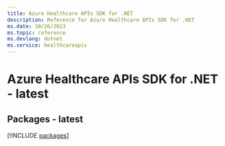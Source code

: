 ```yaml
---
title: Azure Healthcare APIs SDK for .NET
description: Reference for Azure Healthcare APIs SDK for .NET
ms.date: 10/26/2023
ms.topic: reference
ms.devlang: dotnet
ms.service: healthcareapis
---
```

# Azure Healthcare APIs SDK for .NET - latest
## Packages - latest
[!INCLUDE [packages](healthcare-apis-index.md)]